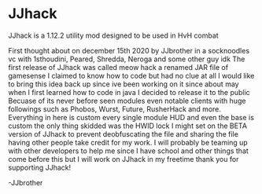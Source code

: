 # JJhack

JJhack is a 1.12.2 utility mod designed to be used in HvH combat

First thought about on december 15th 2020 by JJbrother in a socknoodles vc with 1sthoudini, Peared, Shredda, Neroga and some other guy idk 
The first release of JJhack was called meow hack a renamed JAR file of gamesense I claimed to know how to code but had no clue at all
I would like to bring this idea back up since ive been working on it since about may when I first learned how to code in java I decided to release it to the public
Becuase of its never before seen modules even notable clients with huge followings such as Phobos, Wurst, Future, RusherHack and more. Everything in here is custom every single module HUD and even the base is custom the only thing skidded was the HWID lock I might set on the BETA version of JJhack to prevent deobfuscating the file and sharing the file having other people take credit for my work. I will probably be teaming up with other developers to help me since I have school and other things that come before this but I will work on JJhack in my freetime thank you for supporting JJhack!



-JJbrother
